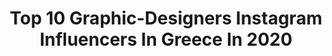 ---
title: Top 10 Graphic-Designers Instagram Influencers In Greece In 2020
description: >-
  Find top graphic-designers Instagram influencers in Greece in 2020. Most popular hashtags: #wu #travel #greece #athens.
platform: Instagram
hits: 13
text_top: See the most popular Instagram influencers on inBeat.
text_bottom: inBeat aggregates 13 Instagram influencers like this in Greece for you to connect with.
profiles:
  - username: "evita_razi"
    fullname: >-
      𝗘 𝗩 𝗜 𝗧 𝗔 ♡ fashion & travel
    bio: >-
      🦋 Content Creator 🎓 Graphic designer For Collabs 💬 DM/email Based in Athens/ Greece 🇬🇷
    location: "Greece"
    followers: 29203
    engagement: 452
    commentsToLikes: 0.379820
    id: ckap2l5mezbdr0i78tra6zdvj
    verified: false
    hashtags: "#microinfluencer, #oodtchallenge, #weekendvibes, #chic"
  - username: "oskar_grfx"
    fullname: >-
      Yorgos Oskar | Photographer
    bio: >-
      •Photographer | Graphic designer [portraits,landscapes,retouch,logos] Personal account @yorgos_oskar •Athens based🇬🇷 •For collaborations DM/Mail 📩
    location: "Greece"
    followers: 16406
    engagement: 937
    commentsToLikes: 0.018949
    id: ck5pvitaki3250i1139to7egc
    verified: false
    hashtags: "#menfashionblogger, #greecelover, #travel, #pursuitofportraits"
  - username: "justlife.gr"
    fullname: >-
      justlife.gr
    bio: >-
      Founder by @tinamel123 Owner & Content Creator Graphic designer Cook🍲 Travel 🛴 lifestyle 🍷 mum 💕 All 📸 & 📽 by me YouTube justlife.gr
    location: "Greece"
    followers: 4906
    engagement: 1111
    commentsToLikes: 0.638078
    id: ck6tiox5v14z30j71u8ov18hi
    verified: false
    hashtags: "#tastevoice, #masterpiece, #welovegreece, #youtubecreators"
  - username: "gavaskantira"
    fullname: >-
      Georgia Avaskantira
    bio: >-
      Professional Dancer | Choreographer | Graphic designer | illustrator @parisianou.gr | Healthy pastry lover •I wish my eyes could take photos•
    location: "Greece"
    followers: 16625
    engagement: 1142
    commentsToLikes: 0.012828
    id: ck6tiomp314du0j71hv1hp960
    verified: false
    hashtags: "#thebabycity, #moodoftheday, #quaxgreece, #quaxbaby"
  - username: "michael_tsirakis"
    fullname: >-
      MICHAEL TSIRAKIS | CHANIA
    bio: >-
      Graphic Designer ▪︎ Hobby Photographer ▪︎ Organic Soap Maker | | ANEK LINES | Polymedia.gr | Olea-soap.gr ||
    location: "Greece"
    followers: 3392
    engagement: 2304
    commentsToLikes: 0.021135
    id: ck0u20euryg120i19bixrocg4
    verified: false
    hashtags: "#photonetmagazine, #unique, #athensvoice, #athens"
  - username: "simek_1"
    fullname: >-
      S I M E K
    bio: >-
      #blaqk #simek Visual artist, graphic designer, half of @blaqk_2 based in Athens Greece. E: kemisone@hotmail.com
    location: "Greece"
    followers: 6270
    engagement: 655
    commentsToLikes: 0.033922
    id: ck0tyvzhgoakt0i19i1095wwi
    verified: false
    hashtags: "#abandoned, #poster, #wall, #newyork"
  - username: "forbidden.designs"
    fullname: >-
      Dimitris Gelbouras
    bio: >-
      Some days a #graphicdesigner , some days a #photographer & some days an #artist (?) #forbiddendesigns #DimitrisGelbouras
    location: "Greece"
    followers: 6380
    engagement: 924
    commentsToLikes: 0.011809
    id: ck135mur9271f0i19u05s1dab
    verified: false
    hashtags: "#humansmagazine, #bnw, #portraitmood, #handsinframe"
  - username: "filipposfragkogiannis"
    fullname: >-
      Filippos Fragkogiannis
    bio: >-
      Athens based graphic designer focusing on typography, print collateral and visual identities.
    location: "Greece"
    followers: 8396
    engagement: 579
    commentsToLikes: 0.102034
    id: ck5zindvig1as0i149cy5n68y
    verified: false
    hashtags: "#nomasmagazine, #poster, #design, #jury"
  - username: "fishermanspyros"
    fullname: >-
      Fisherman Spyros
    bio: >-
      🇬🇷 Graphic Designer & Illustrator ✍️ COMMISSIONS ARE OPEN 🎤 Making 🎼 as @korfianofficial
    location: "Greece"
    followers: 5386
    engagement: 365
    commentsToLikes: 0.008081
    id: ckf5wq8h7svp60j23ghsauqxc
    verified: false
    hashtags: "#sugimori, #digitalart, #pokemonartists, #tortoise"
  - username: "persidis_k"
    fullname: >-
      ᴘᴇʀsɪᴅɪs ᴋʏʀɪᴀᴋᴏs 〄
    bio: >-
      ғɪʟᴍᴍᴀᴋᴇʀ - ᴘʜᴏᴛᴏɢʀᴀᴘʜᴇʀ ʀᴇᴛᴏᴜᴄʜᴇʀ - ᴅʀᴏɴᴇ ᴏᴘᴇʀᴀᴛᴏʀ Check out my latest video
    location: "Greece"
    followers: 4123
    engagement: 1955
    commentsToLikes: 0.105191
    id: ck6u8k91cs2sc0j71zxqfvpd6
    verified: false
    hashtags: "#visualambassadors, #life, #ourmoodydays, #illgrammers"
---